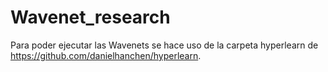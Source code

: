 # Wavenet_research

Para poder ejecutar las Wavenets se hace uso de la carpeta hyperlearn de https://github.com/danielhanchen/hyperlearn.
